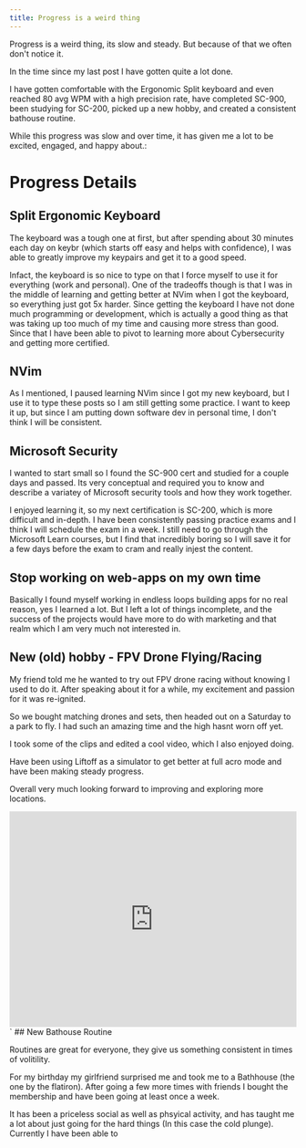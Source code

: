 ```yaml
---
title: Progress is a weird thing
---
```


Progress is a weird thing, its slow and steady. But because of that we often don't notice it.

In the time since my last post I have gotten quite a lot done.

I have gotten comfortable with the Ergonomic Split keyboard and even reached 80 avg WPM with a high precision rate, have completed SC-900, been studying for SC-200, picked up a new hobby, and created a consistent bathouse routine.

While this progress was slow and over time, it has given me a lot to be excited, engaged, and happy about.:

# Progress Details


## Split Ergonomic Keyboard

The keyboard was a tough one at first, but after spending about 30 minutes each day on keybr (which starts off easy and helps with confidence), I was able to greatly improve my keypairs and get it to a good speed.

Infact, the keyboard is so nice to type on that I force myself to use it for everything (work and personal). One of the tradeoffs though is that I was in the middle of learning and getting better at NVim when I got the keyboard, so everything just got 5x harder. Since getting the keyboard I have not done much programming or development, which is actually a good thing as that was taking up too much of my time and causing more stress than good. Since that I have been able to pivot to learning more about Cybersecurity and getting more certified.

## NVim

As I mentioned, I paused learning NVim since I got my new keyboard, but I use it to type these posts so I am still getting some practice. I want to keep it up, but since I am putting down software dev in personal time, I don't think I will be consistent.


## Microsoft Security

I wanted to start small so I found the SC-900 cert and studied for a couple days and passed. Its very conceptual and required you to know and describe a variatey of Microsoft security tools and how they work together.

I enjoyed learning it, so my next certification is SC-200, which is more difficult and in-depth. I have been consistently passing practice exams and I think I will schedule the exam in a week. I still need to go through the Microsoft Learn courses, but I find that incredibly boring so I will save it for a few days before the exam to cram and really injest the content.

## Stop working on web-apps on my own time

Basically I found myself working in endless loops building apps for no real reason, yes I learned a lot. But I left a lot of things incomplete, and the success of the projects would have more to do with marketing and that realm which I am very much not interested in.


## New (old) hobby - FPV Drone Flying/Racing

My friend told me he wanted to try out FPV drone racing without knowing I used to do it. After speaking about it for a while, my excitement and passion for it was re-ignited.

So we bought matching drones and sets, then headed out on a Saturday to a park to fly. I had such an amazing time and the high hasnt worn off yet. 

I took some of the clips and edited a cool video, which I also enjoyed doing.

Have been using Liftoff as a simulator to get better at full acro mode and have been making steady progress.

Overall very much looking forward to improving and exploring more locations.
<div style="padding:75% 0 0 0;position:relative;"><iframe src="https://player.vimeo.com/video/965983619?badge=0&amp;autopause=0&amp;player_id=0&amp;app_id=58479" frameborder="0" allow="autoplay; fullscreen; picture-in-picture; clipboard-write" style="position:absolute;top:0;left:0;width:100%;height:100%;" title="v2"></iframe></div><script src="https://player.vimeo.com/api/player.js"></script>`
## New Bathouse Routine

Routines are great for everyone, they give us something consistent in times of volitility.

For my birthday my girlfriend surprised me and took me to a Bathhouse (the one by the flatiron). After going a few more times with friends I bought the membership and have been going at least once a week.

It has been a priceless social as well as phsyical activity, and has taught me a lot about just going for the hard things (In this case the cold plunge). Currently I have been able to 
